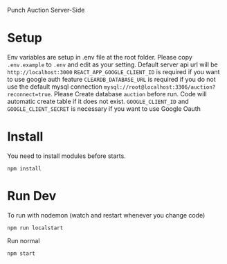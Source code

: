 Punch Auction Server-Side

# Setup

Env variables are setup in .env file at the root folder. Please copy `.env.example` to `.env` and edit as your setting.
Default server api url will be `http://localhost:3000`
`REACT_APP_GOOGLE_CLIENT_ID` is required if you want to use google auth feature
`CLEARDB_DATABASE_URL` is required if you do not use the default mysql connection `mysql://root@localhost:3306/auction?reconnect=true`. Please Create database `auction` before run. Code will automatic create table if it does not exist. 
`GOOGLE_CLIENT_ID` and `GOOGLE_CLIENT_SECRET` is necessary if you want to use Google Oauth
# Install
You need to install modules before starts.

    npm install
  
# Run Dev
To run with nodemon (watch and restart whenever you change code)

    npm run localstart

Run normal

    npm start

